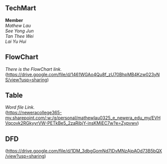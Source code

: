 ## TechMart
**Member**  
*Mathew Lau*  
*See Yong Jun*  
*Tan Thee Wei*  
*Lai Yu Hui*  

## FlowChart
*There is the FlowChart link.*  
(https://drive.google.com/file/d/1461WGAo4Qu8f_zU70BhpMB4Kzw023yNS/view?usp=sharing)

## Table
*Word file Link.*              
(https://neweracollege365-my.sharepoint.com/:w:/g/personal/mathewlau0325_e_newera_edu_my/EVHVqcovk2RGkyyrVW-PETkBe5_2zaRibjY-insKMiEC7w?e=Zypvwv)

## DFD
(https://drive.google.com/file/d/1DM_3dbgGomNd7IDvMNzAjpAOd73B5bQX/view?usp=sharing)
